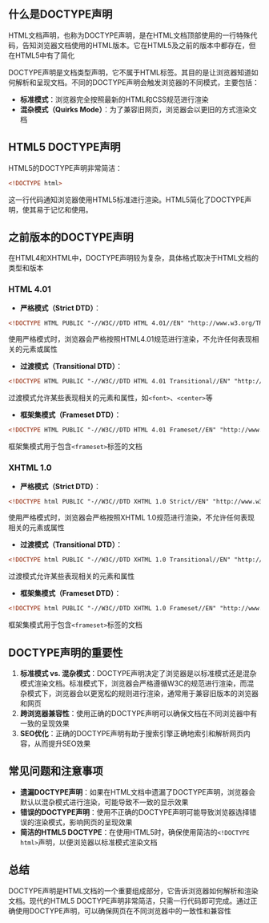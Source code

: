 
<a name="leofd"></a>
## 什么是DOCTYPE声明

HTML文档声明，也称为DOCTYPE声明，是在HTML文档顶部使用的一行特殊代码，告知浏览器文档使用的HTML版本。它在HTML5及之前的版本中都存在，但在HTML5中有了简化

DOCTYPE声明是文档类型声明，它不属于HTML标签。其目的是让浏览器知道如何解析和呈现文档。不同的DOCTYPE声明会触发浏览器的不同模式，主要包括：

- **标准模式**：浏览器完全按照最新的HTML和CSS规范进行渲染
- **混杂模式（Quirks Mode）**：为了兼容旧网页，浏览器会以更旧的方式渲染文档

<a name="mD5do"></a>
## HTML5 DOCTYPE声明

HTML5的DOCTYPE声明非常简洁：

```html
<!DOCTYPE html>
```

这一行代码通知浏览器使用HTML5标准进行渲染。HTML5简化了DOCTYPE声明，使其易于记忆和使用。

<a name="crdlq"></a>
## 之前版本的DOCTYPE声明

在HTML4和XHTML中，DOCTYPE声明较为复杂，具体格式取决于HTML文档的类型和版本

<a name="rWecY"></a>
### HTML 4.01

-  **严格模式（Strict DTD）**： 
```html
<!DOCTYPE HTML PUBLIC "-//W3C//DTD HTML 4.01//EN" "http://www.w3.org/TR/html4/strict.dtd">
```
使用严格模式时，浏览器会严格按照HTML4.01规范进行渲染，不允许任何表现相关的元素或属性

-  **过渡模式（Transitional DTD）**： 
```html
<!DOCTYPE HTML PUBLIC "-//W3C//DTD HTML 4.01 Transitional//EN" "http://www.w3.org/TR/html4/loose.dtd">
```
过渡模式允许某些表现相关的元素和属性，如`<font>`、`<center>`等

-  **框架集模式（Frameset DTD）**： 
```html
<!DOCTYPE HTML PUBLIC "-//W3C//DTD HTML 4.01 Frameset//EN" "http://www.w3.org/TR/html4/frameset.dtd">
```
框架集模式用于包含`<frameset>`标签的文档

<a name="kUlCg"></a>
### XHTML 1.0

-  **严格模式（Strict DTD）**： 
```html
<!DOCTYPE html PUBLIC "-//W3C//DTD XHTML 1.0 Strict//EN" "http://www.w3.org/TR/xhtml1/DTD/xhtml1-strict.dtd">
```
使用严格模式时，浏览器会严格按照XHTML 1.0规范进行渲染，不允许任何表现相关的元素或属性

-  **过渡模式（Transitional DTD）**： 
```html
<!DOCTYPE html PUBLIC "-//W3C//DTD XHTML 1.0 Transitional//EN" "http://www.w3.org/TR/xhtml1/DTD/xhtml1-transitional.dtd">
```
过渡模式允许某些表现相关的元素和属性

-  **框架集模式（Frameset DTD）**： 
```html
<!DOCTYPE html PUBLIC "-//W3C//DTD XHTML 1.0 Frameset//EN" "http://www.w3.org/TR/xhtml1/DTD/xhtml1-frameset.dtd">
```
框架集模式用于包含`<frameset>`标签的文档

<a name="Mcfbm"></a>
## DOCTYPE声明的重要性

1. **标准模式 vs. 混杂模式**：DOCTYPE声明决定了浏览器是以标准模式还是混杂模式渲染文档。标准模式下，浏览器会严格遵循W3C的规范进行渲染，而混杂模式下，浏览器会以更宽松的规则进行渲染，通常用于兼容旧版本的浏览器和网页
2. **跨浏览器兼容性**：使用正确的DOCTYPE声明可以确保文档在不同浏览器中有一致的呈现效果
3. **SEO优化**：正确的DOCTYPE声明有助于搜索引擎正确地索引和解析网页内容，从而提升SEO效果

<a name="xJYp7"></a>
## 常见问题和注意事项

- **遗漏DOCTYPE声明**：如果在HTML文档中遗漏了DOCTYPE声明，浏览器会默认以混杂模式进行渲染，可能导致不一致的显示效果
- **错误的DOCTYPE声明**：使用不正确的DOCTYPE声明可能导致浏览器选择错误的渲染模式，影响网页的呈现效果
- **简洁的HTML5 DOCTYPE**：在使用HTML5时，确保使用简洁的`<!DOCTYPE html>`声明，以便浏览器以标准模式渲染文档

<a name="pxKRf"></a>
## 总结

DOCTYPE声明是HTML文档的一个重要组成部分，它告诉浏览器如何解析和渲染文档。现代的HTML5 DOCTYPE声明非常简洁，只需一行代码即可完成。通过正确使用DOCTYPE声明，可以确保网页在不同浏览器中的一致性和兼容性
